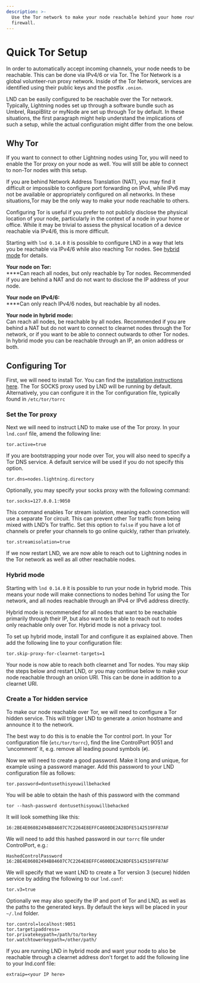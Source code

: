 ```yaml
---
description: >-
  Use the Tor network to make your node reachable behind your home router or
  firewall.
---
```


# Quick Tor Setup

In order to automatically accept incoming channels, your node needs to be reachable. This can be done via IPv4/6 or via Tor. The Tor Network is a global volunteer-run proxy network. Inside of the Tor Network, services are identified using their public keys and the postfix `.onion`.

LND can be easily configured to be reachable over the Tor network. Typically, Lightning nodes set up through a software bundle such as Umbrel, RaspiBlitz or myNode are set up through Tor by default. In these situations, the first paragraph might help understand the implications of such a setup, while the actual configuration might differ from the one below.

## Why Tor

If you want to connect to other Lightning nodes using Tor, you will need to enable the Tor proxy on your node as well. You will still be able to connect to non-Tor nodes with this setup.

If you are behind Network Address Translation (NAT), you may find it difficult or impossible to configure port forwarding on IPv4, while IPv6 may not be available or appropriately configured on all networks. In these situations,Tor may be the only way to make your node reachable to others.

Configuring Tor is useful if you prefer to not publicly disclose the physical location of your node, particularly in the context of a node in your home or office. While it may be trivial to assess the physical location of a device reachable via IPv4/6, this is more difficult.

Starting with `lnd 0.14.0` it is possible to configure LND in a way that lets you be reachable via IPv4/6 while also reaching Tor nodes. See [hybrid mode](quick-tor-setup.md#hybrid-mode) for details.

**Your node on Tor:**\
****Can reach all nodes, but only reachable by Tor nodes. Recommended if you are behind a NAT and do not want to disclose the IP address of your node.

**Your node on IPv4/6:**\
****Can only reach IPv4/6 nodes, but reachable by all nodes.

**Your node in hybrid mode:**\
Can reach all nodes, be reachable by all nodes. Recommended if you are behind a NAT but do not want to connect to clearnet nodes through the Tor network, or if you want to be able to connect outwards to other Tor nodes. In hybrid mode you can be reachable through an IP, an onion address or both.

## Configuring Tor

First, we will need to install Tor. You can find the [installation instructions here](https://community.torproject.org/onion-services/setup/install/). The Tor SOCKS proxy used by LND will be running by default. Alternatively, you can configure it in the Tor configuration file, typically found in `/etc/tor/torrc`

### Set the Tor proxy

Next we will need to instruct LND to make use of the Tor proxy. In your `lnd.conf` file, amend the following line:

`tor.active=true`

If you are bootstrapping your node over Tor, you will also need to specify a Tor DNS service. A default service will be used if you do not specify this option.

`tor.dns=nodes.lightning.directory`

Optionally, you may specify your socks proxy with the following command:

`tor.socks=127.0.0.1:9050`

This command enables Tor stream isolation, meaning each connection will use a separate Tor circuit. This can prevent other Tor traffic from being mixed with LND’s Tor traffic. Set this option to `false` if you have a lot of channels or prefer your channels to go online quickly, rather than privately.

`tor.streamisolation=true`

If we now restart LND, we are now able to reach out to Lightning nodes in the Tor network as well as all other reachable nodes.

### Hybrid mode

Starting with `lnd 0.14.0` it is possible to run your node in hybrid mode. This means your node will make connections to nodes behind Tor using the Tor network, and all nodes reachable through an IPv4 or IPv6 address directly.

Hybrid mode is recommended for all nodes that want to be reachable primarily through their IP, but also want to be able to reach out to nodes only reachable only over Tor. Hybrid mode is not a privacy tool.

To set up hybrid mode, install Tor and configure it as explained above. Then add the following line to your configuration file:

`tor.skip-proxy-for-clearnet-targets=1`

Your node is now able to reach both clearnet and Tor nodes. You may skip the steps below and restart LND, or you may continue below to make your node reachable through an onion URI. This can be done in addition to a clearnet URI.

### Create a Tor hidden service

To make our node reachable over Tor, we will need to configure a Tor hidden service. This will trigger LND to generate a .onion hostname and announce it to the network.

The best way to do this is to enable the Tor control port. In your Tor configuration file (`etc/tor/torrc`), find the line ControlPort 9051 and ‘uncomment’ it, e.g. remove all leading pound symbols (`#`).

Now we will need to create a good password. Make it long and unique, for example using a password manager. Add this password to your LND configuration file as follows:

`tor.password=dontusethisyouwillbehacked`

You will be able to obtain the hash of this password with the command&#x20;

`tor --hash-password dontusethisyouwillbehacked`

It will look something like this:

`16:2BE4E06082494B84607C7C2264E8EFFC4600DE2A28DFE5142519FF87AF`

We will need to add this hashed password in our `torrc` file under ControlPort, e.g.:

`HashedControlPassword 16:2BE4E06082494B84607C7C2264E8EFFC4600DE2A28DFE5142519FF87AF`

We will specify that we want LND to create a Tor version 3 (secure) hidden service by adding the following to our `lnd.conf`:

`tor.v3=true`

Optionally we may also specify the IP and port of Tor and LND, as well as the paths to the generated keys. By default the keys will be placed in your `~/.lnd` folder.

`tor.control=localhost:9051`\
`tor.targetipaddress=`\
`tor.privatekeypath=/path/to/torkey`\
`tor.watchtowerkeypath=/other/path/`

If you are running LND in hybrid mode and want your node to also be reachable through a clearnet address don't forget to add the following line to your lnd.conf file:

`extraip=<your IP here>`

